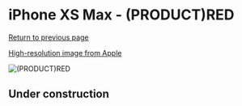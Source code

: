 # iPhone XS Max - (PRODUCT)RED

[Return to previous page](/iphone_x)

[High-resolution image from Apple](https://store.storeimages.cdn-apple.com/8756/as-images.apple.com/is/MRWH2?wid=4500&hei=4500&fmt=png)

<div style="width: 500px"><img src="/almost_uncompressed/MRWH2.webp" alt="(PRODUCT)RED"></div>

## Under construction

